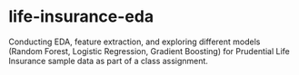 # life-insurance-eda
Conducting EDA, feature extraction, and exploring different models (Random Forest, Logistic Regression, Gradient Boosting) for Prudential Life Insurance sample data as part of a class assignment.
